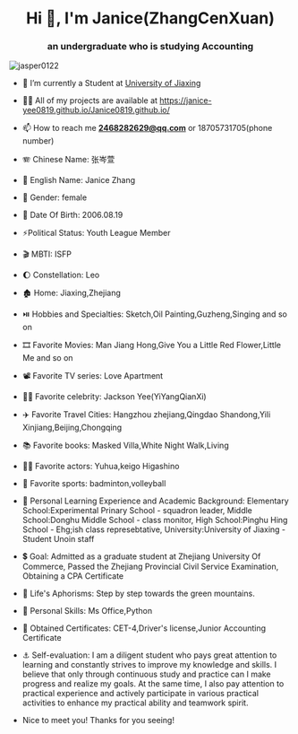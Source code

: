 <h1 align="center">Hi 👋, I'm Janice(ZhangCenXuan)</h1>
<h3 align="center">an undergraduate who is studying Accounting</h3>

<p align="left"> <img src="https://komarev.com/ghpvc/?username=jasper0122&label=Profile%20views&color=0e75b6&style=flat" alt="jasper0122" /> </p>

- 🔭 I’m currently a Student at [University of Jiaxing](https://www.zjxu.edu.cn/)

- 👨‍💻 All of my projects are available at https://janice-yee0819.github.io/Janice0819.github.io/

- 📫 How to reach me **2468282629@qq.com** or 18705731705(phone number)

- 🪗 Chinese Name: 张岑萱

- 📛 English Name: Janice Zhang

- 👾 Gender: female

- 🎀 Date Of Birth: 2006.08.19

- ⚡Political Status: Youth League Member

- 🎬 MBTI: ISFP

- 🌔 Constellation: Leo

- 🏚️ Home: Jiaxing,Zhejiang

- ⏯️ Hobbies and Specialties: Sketch,Oil Painting,Guzheng,Singing and so on

- 🎞️ Favorite Movies: Man Jiang Hong,Give You a Little Red Flower,Little Me and so on

- 📽️ Favorite TV series: Love Apartment

- 🙇‍♀️ Favorite celebrity: Jackson Yee(YiYangQianXi)

- ✈️ Favorite Travel Cities: Hangzhou zhejiang,Qingdao Shandong,Yili Xinjiang,Beijing,Chongqing

- 📚 Favorite books: Masked Villa,White Night Walk,Living

- 🧚‍♂️ Favorite actors: Yuhua,keigo Higashino

- 🏃 Favorite sports: badminton,volleyball


- 🎴 Personal Learning Experience and Academic Background: Elementary School:Experimental Prinary School - squadron leader,
                                                            Middle School:Donghu Middle School - class monitor,
                                                            High School:Pinghu Hing School - Ehg;ish class represebtative,
                                                            University:University of Jiaxing - Student Unoin staff

- 💲 Goal: Admitted as a graduate student at Zhejiang University Of Commerce,
            Passed the Zhejiang Provincial Civil Service Examination,
            Obtaining a CPA Certificate


- 🥇 Life's Aphorisms: Step by step towards the green mountains.

- 🔖 Personal Skills: Ms Office,Python

- 🧮 Obtained Certificates: CET-4,Driver's license,Junior Accounting Certificate

- ⚓ Self-evaluation: I am a diligent student who pays great attention to learning and constantly strives to improve my knowledge and skills. I believe that only through continuous study and practice can I make progress and realize my goals. At the same time, I also pay attention to practical experience and actively participate in various practical activities to enhance my practical ability and teamwork spirit.

-  Nice to meet you! Thanks for you seeing!


